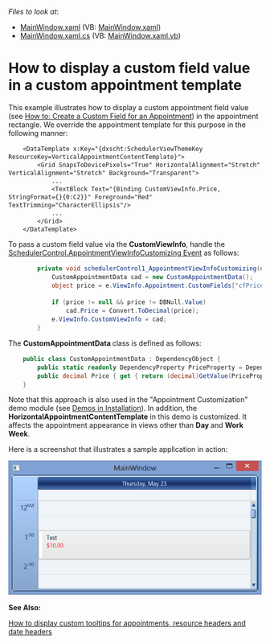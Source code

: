 <!-- default file list -->
*Files to look at*:

* [MainWindow.xaml](./CS/MainWindow.xaml) (VB: [MainWindow.xaml](./VB/MainWindow.xaml))
* [MainWindow.xaml.cs](./CS/MainWindow.xaml.cs) (VB: [MainWindow.xaml.vb](./VB/MainWindow.xaml.vb))
<!-- default file list end -->
# How to display a custom field value in a custom appointment template


<p>This example illustrates how to display a custom appointment field value (see <a href="http://documentation.devexpress.com/#WPF/CustomDocument8917">How to: Create a Custom Field for an Appointment</a>) in the appointment rectangle. We override the appointment template for this purpose in the following manner:</p><p></p>

```xaml
    <DataTemplate x:Key="{dxscht:SchedulerViewThemeKey ResourceKey=VerticalAppointmentContentTemplate}">
        <Grid SnapsToDevicePixels="True" HorizontalAlignment="Stretch" VerticalAlignment="Stretch" Background="Transparent">
            ...
            <TextBlock Text="{Binding CustomViewInfo.Price, StringFormat={}{0:C2}}" Foreground="Red" TextTrimming="CharacterEllipsis"/>
            ...
        </Grid>
    </DataTemplate>
```

<p></p><p>To pass a custom field value via the <strong>CustomViewInfo</strong>, handle the <a href="http://documentation.devexpress.com/#WPF/DevExpressXpfSchedulerSchedulerControl_AppointmentViewInfoCustomizingtopic">SchedulerControl.AppointmentViewInfoCustomizing Event</a> as follows:</p><p></p>

```cs
        private void schedulerControl1_AppointmentViewInfoCustomizing(object sender, AppointmentViewInfoCustomizingEventArgs e) {
            CustomAppointmentData cad = new CustomAppointmentData();
            object price = e.ViewInfo.Appointment.CustomFields["cfPrice"];

            if (price != null && price != DBNull.Value)
                cad.Price = Convert.ToDecimal(price);
            e.ViewInfo.CustomViewInfo = cad;
        }
```

<p></p><p>The <strong>CustomAppointmentData </strong>class is defined as follows:</p><p></p>

```cs
    public class CustomAppointmentData : DependencyObject {
        public static readonly DependencyProperty PriceProperty = DependencyProperty.Register("Price", typeof(decimal), typeof(CustomAppointmentData), new PropertyMetadata(0m));
        public decimal Price { get { return (decimal)GetValue(PriceProperty); } set { SetValue(PriceProperty, value); } }
    }
```

<p></p><p>Note that this approach is also used in the "Appointment Customization" demo module (see <a href="http://documentation.devexpress.com/#WPF/CustomDocument8647">Demos in Installation</a>). In addition, the <strong>HorizontalAppointmentContentTemplate</strong> in this demo is customized. It affects the appointment appearance in views other than <strong>Day </strong>and <strong>Work Week</strong>.</p><p></p><p>Here is a screenshot that illustrates a sample application in action:</p><p></p><p><img src="https://raw.githubusercontent.com/DevExpress-Examples/how-to-display-a-custom-field-value-in-a-custom-appointment-template-e4681/12.2.8+/media/c819a21f-1ddc-4a6f-87d7-e06d56250770.png"></p><p></p><p><strong>See Also:</strong></p><p><a href="https://www.devexpress.com/Support/Center/p/E4432">How to display custom tooltips for appointments, resource headers and date headers</a></p>

<br/>



